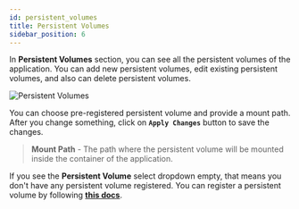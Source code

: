 ```yaml
---
id: persistent_volumes
title: Persistent Volumes
sidebar_position: 6
---
```


In **Persistent Volumes** section, you can see all the persistent volumes of the application. You can add new persistent volumes, edit existing persistent volumes, and also can delete persistent volumes.

![Persistent Volumes](/assets/application-persistent-volume.png)

You can choose pre-registered persistent volume and provide a mount path. After you change something, click on **`Apply Changes`** button to save the changes.

> **Mount Path** - The path where the persistent volume will be mounted inside the container of the application.

If you see the **Persistent Volume** select dropdown empty, that means you don't have any persistent volume registered. You can register a persistent volume by following [**this docs**](/docs/dashboard/persistent-volumes).